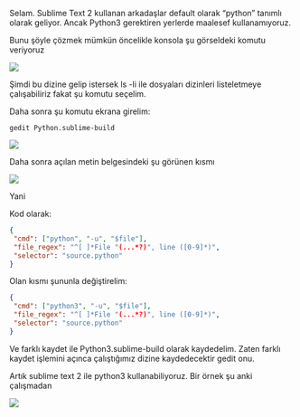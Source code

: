 <!--
.. title: Sublime Text 2’de Python 3 ile Çalışmak
.. slug: sublime-text-2de-python-3-ile-calismak
.. date: 2013-08-24
.. tags: python, programlama
.. category: Python, Programlama
.. description: Sublime Text 2’de Python 3 ile Çalışmak
.. type: text
-->

Selam. Sublime Text 2 kullanan arkadaşlar default olarak “python” tanımlı olarak geliyor. Ancak Python3 gerektiren yerlerde maalesef kullanamıyoruz.

Bunu şöyle çözmek mümkün öncelikle konsola şu görseldeki komutu veriyoruz
<!-- TEASER_END -->

![](https://3.bp.blogspot.com/-HXL4T5rEYMk/Ug0DMOsr3BI/AAAAAAAAA0I/5nkLDfmJEsI/s1600/st21.png)

Şimdi bu dizine gelip istersek ls -li ile dosyaları dizinleri listeletmeye çalışabiliriz fakat şu komutu seçelim.

Daha sonra şu komutu ekrana girelim:

`gedit Python.sublime-build`

![](https://2.bp.blogspot.com/-0b_ZkLQpz9c/Ug0DsJGOkHI/AAAAAAAAA0Q/jp67tE_ozLU/s1600/st22.png)

Daha sonra açılan metin belgesindeki şu görünen kısmı

![](https://1.bp.blogspot.com/-pz358n8UFYA/Ug0EGcSiyhI/AAAAAAAAA0c/NFdkmIJNOr0/s1600/st23.png)

Yani

Kod olarak:

```json
{
 "cmd": ["python", "-u", "$file"],
 "file_regex": "^[ ]*File "(...*?)", line ([0-9]*)",
 "selector": "source.python"
}
```

Olan kısmı şununla değiştirelim:

```json
{
 "cmd": ["python3", "-u", "$file"],
 "file_regex": "^[ ]*File "(...*?)", line ([0-9]*)",
 "selector": "source.python"
}
```

Ve farklı kaydet ile Python3.sublime-build olarak kaydedelim. Zaten farklı kaydet işlemini açınca çalıştığımız dizine kaydedecektir gedit onu.

Artık sublime text 2 ile python3 kullanabiliyoruz. Bir örnek şu anki çalışmadan

![](https://1.bp.blogspot.com/-8hOI2NkG26g/Ug0FYDW2IhI/AAAAAAAAA0s/m7VoLfZLjic/s1600/st4.png)

